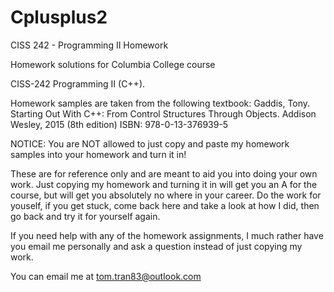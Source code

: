 # Cplusplus2
CISS 242 - Programming II Homework

Homework solutions for Columbia College course

CISS-242 Programming II (C++).

Homework samples are taken from the following textbook: Gaddis, Tony. Starting Out With C++: From Control Structures Through Objects. Addison Wesley, 2015 (8th edition) ISBN: 978-0-13-376939-5

NOTICE: You are NOT allowed to just copy and paste my homework samples into your homework and turn it in!

These are for reference only and are meant to aid you into doing your own work. Just copying my homework and turning it in will get you an A for the course, but will get you absolutely no where in your career. Do the work for youself, if you get stuck, come back here and take a look at how I did, then go back and try it for yourself again.

If you need help with any of the homework assignments, I much rather have you email me personally and ask a question instead of just copying my work.

You can email me at tom.tran83@outlook.com
